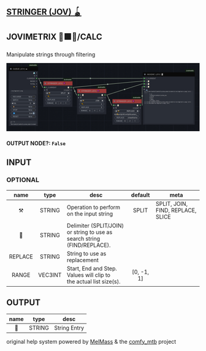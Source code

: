 ## [STRINGER (JOV) 🪀](https://github.com/Amorano/Jovimetrix-examples/blob/master/node/STRINGER/STRINGER.md)

## JOVIMETRIX 🔺🟩🔵/CALC


Manipulate strings through filtering


![STRINGER](https://raw.githubusercontent.com/Amorano/Jovimetrix-examples/master/node/STRINGER/STRINGER.png)

#### OUTPUT NODE?: `False`

## INPUT

### OPTIONAL

name | type | desc | default | meta
:---:|:---:|---|:---:|---
⚒️  |  STRING  | Operation to perform on the input string | SPLIT | SPLIT, JOIN, FIND, REPLACE, SLICE
🔑  |  STRING  | Delimiter (SPLIT/JOIN) or string to use as<br>search string (FIND/REPLACE). |  | 
REPLACE  |  STRING  | String to use as replacement |  | 
RANGE  |  VEC3INT  | Start, End and Step. Values will clip to<br>the actual list size(s). | [0, -1, 1] | 

## OUTPUT

name | type | desc
:---:|:---:|---
📝  |  STRING  | String Entry 

original help system powered by [MelMass](https://github.com/melMass) & the [comfy_mtb](https://github.com/melMass/comfy_mtb) project